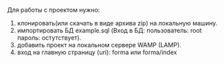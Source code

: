 Для работы с проектом нужно:
1. клонировать(или скачать в виде архива zip) на локальную машину.
2. импортировать БД example.sql (Вход в БД: пользователь: root пароль: остутствует).
3. добавить проект на локальном сервере WAMP (LAMP).
4. вход на главную страницу (uri): forma или forma/index
